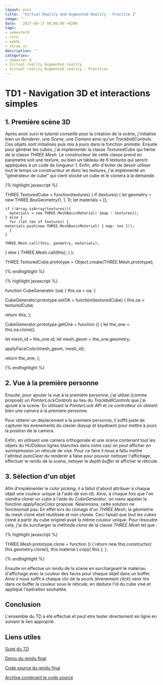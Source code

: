 ```yaml
---
layout: post
title:  "Virtual Reality and Augmented Reality - Practice 1"
image: ''
date:   2017-09-17 08:00:00 +0200
tags: 
- semester9 
- rvra
- webGL
- three.js
description: ''
categories:
- Semester 9
- Virtual reality Augmented reality
- Virtual reality Augmented reality - Practices
---
```

# TD1 - Navigation 3D et interactions simples

## 1. Première scène 3D

Après avoir suivi le tutoriel conseillé pour la création de la scène, j'initialise bien un *Renderer*, une *Scene*, une *Camera* ainsi qu'un *TrackballControls*. Ces objets sont initialisés puis mis à jours dans la fonction *animate*. Ensuite pour générer les cubes, j'ai implementer la classe *TexturedCube* qui hérite de la classe *THREE.Mesh*. Le constructeur de cette classe prend en parametre soit une texture, ou bien un tableau de 6 textures qui seront appliquées à un cude de longueur 1. Enfin, afin d'éviter de devoir utiliser tout le temps ce constructeur et donc les textures, j'ai implémenté un "générateur de cube" qui vient stocké un cube et le clonera à la demande.

{% highlight javascript %}

THREE.TexturedCube = function(textures) {
  if (textures) {
    let geometry = new THREE.BoxGeometry(1, 1, 1);
    let materials = [];
    
    if (!Array.isArray(textures)){
      materials = new THREE.MeshBasicMaterial( {map : textures});
    } else {
      for (let tex of textures) {
	materials.push(new THREE.MeshBasicMaterial( { map: tex }));
      }
    }

    THREE.Mesh.call(this, geometry, materials);
  } else {
    THREE.Mesh.call(this);
  }
};

THREE.TexturedCube.prototype = Object.create(THREE.Mesh.prototype);

{% endhighlight %}

{% highlight javascript %}

function CubeGenerator (oa) {
  this.oa = oa;
}

CubeGenerator.prototype.setOA = function(texturedCube) {
  this.oa = texturedCube;

  return this;
};

CubeGenerator.prototype.getOne = function () {
  let the_one = this.oa.clone();

  let mesh_id = the_one.id;
  let mesh_geom = the_one.geometry;
  
  applyFaceColor(mesh_geom, mesh_id);

  return the_one;
};


{% endhighlight %}

## 2. Vue à la première personne

Ensuite, pour ajouter la vue à la première personne, j'ai utilisé (comme proposé) un *PointerLockControls* au lieu du *TrackballControls* que j'ai ajouté à la scene. En utilisant la *PointerLock* API et ce controlleur on obtient bien une camera à la premiere personne.

Pour obtenir un déplacement a la premiere personne, il suffit juste de capturer les evenements du clavier (*keyup* et *keydown*) pour mettre à jours la position de la camera.

Enfin, en utilisant une camera orthogonale et une scene contenant tout les objets du *HUD*(deux lignes blanches dans notre cas) on peut afficher en surimpression un réticule de visé. Pour ce faire il nous a fallu mettre l'attribut *autoClear* du renderer à false pour pouvoir nettoyer l'affichage, effectuer le rendu de la scene, netoyer le *depth buffer* et afficher le réticule.

## 3. Sélection d'un objet

Afin d'implémenter le *color picking*, il a fallut d'abord attribuer à chaque objet une couleur unique (à l'aide de son id). Ainsi, à chaque fois que l'on viendra cloner un cube à l'aide du *CubeGenerator*, on viens appeler la fonction *applyFaceColor* proposé. Néanmoins, cette solution ne fonctionnait pas. En effet lors du clonage d'un *THREE.Mesh*, la géometrie du mesh cloné etait réutilisée et non clonée. Ceci faisait que tout les cubes cloné à partir du cube originel avait la même couleur unique. Pour résoudre cela, j'ai du surcharger la méthode *clone* de la classe *THREE.Mesh* tel que : 

{% highlight javascript %}

THREE.Mesh.prototype.clone = function () {
  return new this.constructor( this.geometry.clone(), this.material ).copy( this );
};

{% endhighlight %}

Ensuite on effectue un rendu de la scene en surchargeant le materiau d'affichage avec la couleur des faces pour chaque objet dans un buffer. Ainsi il nous suffit à chaque clic de la souris (évenement *click*) venir lire dans ce buffer la couleur sous le réticule, en déduire l'id du cube visé et appliqué l'opération souhaitée.

## Conclusion

L'ensemble du TD à été effectué et peut etre tester directement en ligne en suivant le lien approprié.

## Liens utiles

[Sujet du TD](http://www.labri.fr/perso/pbenard/teaching/rvra/td1.html)

[Demo du rendu final](/demo/rvra-td1/)

[Code source du rendu final](https://github.com/adelpeyroux/adelpeyroux.github.io/tree/master/demo/rvra-td1)

[Archive contenant le code source](/assets/archives/rvra/rva_td1_delpeyroux.zip)


